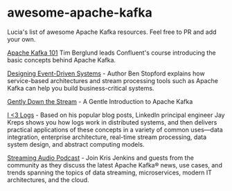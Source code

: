 # awesome-apache-kafka

Lucia's list of awesome Apache Kafka resources. Feel free to PR and add your own. 

[Apache Kafka 101](https://developer.confluent.io/learn-kafka/apache-kafka/events/) Tim Berglund leads Confluent's course introducing the basic concepts behind Apache Kafka. 

[Designing Event-Driven Systems](https://www.oreilly.com/library/view/designing-event-driven-systems/9781492038252/) - Author Ben Stopford explains how service-based architectures and stream processing tools such as Apache Kafka can help you build business-critical systems. 

[Gently Down the Stream](https://www.gentlydownthe.stream/) - A Gentle Introduction to Apache Kafka

[I <3 Logs](https://www.oreilly.com/library/view/i-heart-logs/9781491909379/) - Based on his popular blog posts, LinkedIn principal engineer Jay Kreps shows you how logs work in distributed systems, and then delivers practical applications of these concepts in a variety of common uses—data integration, enterprise architecture, real-time stream processing, data system design, and abstract computing models.

[Streaming Audio Podcast](https://developer.confluent.io/podcast/) - Join Kris Jenkins and guests from the community as they discuss the latest Apache Kafka® news, use cases, and trends spanning the topics of data streaming, microservices, modern IT architectures, and the cloud.
